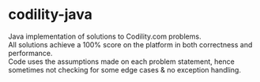 # codility-java
Java implementation of solutions to Codility.com problems.  
All solutions achieve a 100% score on the platform in both correctness and performance.  
Code uses the assumptions made on each problem statement, hence sometimes not checking for some edge cases & no exception handling.
